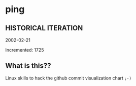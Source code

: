 # ping

## HISTORICAL ITERATION
2002-02-21

Incremented: 1725

## What is this?? 
Linux skills to hack the github commit visualization chart `;-)`
